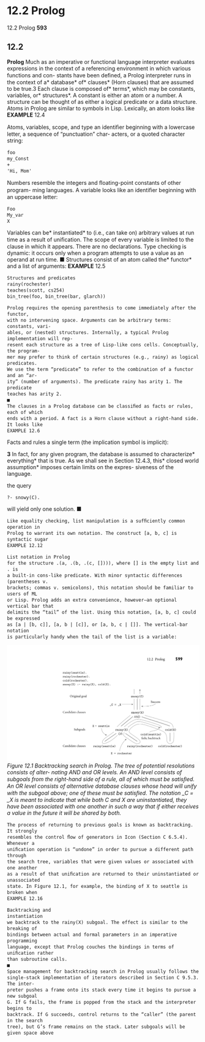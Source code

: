# 12.2 Prolog

12.2 Prolog
**593**

## 12.2

**Prolog**
Much as an imperative or functional language interpreter evaluates expressions
in the context of a referencing environment in which various functions and con-
stants have been deﬁned, a Prolog interpreter runs in the context of a* database*
of* clauses* (Horn clauses) that are assumed to be true.3 Each clause is composed
of* terms*, which may be constants, variables, or* structures*. A constant is either an
atom or a number. A structure can be thought of as either a logical predicate or a
data structure.
Atoms in Prolog are similar to symbols in Lisp. Lexically, an atom looks like
**EXAMPLE** 12.4

Atoms, variables, scope,
and type
an identiﬁer beginning with a lowercase letter, a sequence of “punctuation” char-
acters, or a quoted character string:

```
foo
my_Const
+
'Hi, Mom'
```

Numbers resemble the integers and ﬂoating-point constants of other program-
ming languages. A variable looks like an identiﬁer beginning with an uppercase
letter:

```
Foo
My_var
X
```

Variables can be* instantiated* to (i.e., can take on) arbitrary values at run time as a
result of uniﬁcation. The scope of every variable is limited to the clause in which
it appears. There are no declarations. Type checking is dynamic: it occurs only
when a program attempts to use a value as an operand at run time.
■
Structures consist of an atom called the* functor* and a list of arguments:
**EXAMPLE** 12.5

```
Structures and predicates
rainy(rochester)
teaches(scott, cs254)
bin_tree(foo, bin_tree(bar, glarch))
```

```
Prolog requires the opening parenthesis to come immediately after the functor,
with no intervening space. Arguments can be arbitrary terms: constants, vari-
ables, or (nested) structures. Internally, a typical Prolog implementation will rep-
resent each structure as a tree of Lisp-like cons cells. Conceptually, the program-
mer may prefer to think of certain structures (e.g., rainy) as logical predicates.
We use the term “predicate” to refer to the combination of a functor and an “ar-
ity” (number of arguments). The predicate rainy has arity 1. The predicate
teaches has arity 2.
■
The clauses in a Prolog database can be classiﬁed as facts or rules, each of which
ends with a period. A fact is a Horn clause without a right-hand side. It looks like
EXAMPLE 12.6
```

Facts and rules
a single term (the implication symbol is implicit):

**3**
In fact, for any given program, the database is assumed to characterize* everything* that is true. As
we shall see in Section 12.4.3, this* closed world assumption* imposes certain limits on the expres-
siveness of the language.

the query

```
?- snowy(C).
```

will yield only one solution.
■

```
Like equality checking, list manipulation is a sufﬁciently common operation in
Prolog to warrant its own notation. The construct [a, b, c] is syntactic sugar
EXAMPLE 12.12
```

```
List notation in Prolog
for the structure .(a, .(b, .(c, []))), where [] is the empty list and . is
a built-in cons-like predicate. With minor syntactic differences (parentheses v.
brackets; commas v. semicolons), this notation should be familiar to users of ML
or Lisp. Prolog adds an extra convenience, however—an optional vertical bar that
delimits the “tail” of the list. Using this notation, [a, b, c] could be expressed
as [a | [b, c]], [a, b | [c]], or [a, b, c | []]. The vertical-bar notation
is particularly handy when the tail of the list is a variable:
```


![Figure 12.1 Backtracking search...](images/page_632_vector_331.png)
*Figure 12.1 Backtracking search in Prolog. The tree of potential resolutions consists of alter- nating AND and OR levels. An AND level consists of subgoals from the right-hand side of a rule, all of which must be satisﬁed. An OR level consists of alternative database clauses whose head will unify with the subgoal above; one of these must be satisﬁed. The notation _C = _X is meant to indicate that while both C and X are uninstantiated, they have been associated with one another in such a way that if either receives a value in the future it will be shared by both.*

```
The process of returning to previous goals is known as backtracking. It strongly
resembles the control ﬂow of generators in Icon (Section C 6.5.4). Whenever a
uniﬁcation operation is “undone” in order to pursue a different path through
the search tree, variables that were given values or associated with one another
as a result of that uniﬁcation are returned to their uninstantiated or unassociated
state. In Figure 12.1, for example, the binding of X to seattle is broken when
EXAMPLE 12.16
```

```
Backtracking and
instantiation
we backtrack to the rainy(X) subgoal. The effect is similar to the breaking of
bindings between actual and formal parameters in an imperative programming
language, except that Prolog couches the bindings in terms of uniﬁcation rather
than subroutine calls.
■
Space management for backtracking search in Prolog usually follows the
single-stack implementation of iterators described in Section C 9.5.3. The inter-
preter pushes a frame onto its stack every time it begins to pursue a new subgoal
G. If G fails, the frame is popped from the stack and the interpreter begins to
backtrack. If G succeeds, control returns to the “caller” (the parent in the search
tree), but G’s frame remains on the stack. Later subgoals will be given space above
```

